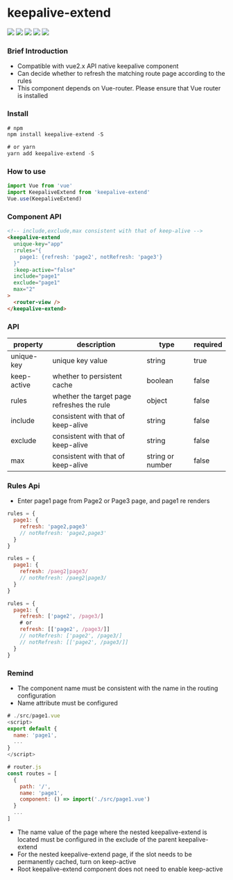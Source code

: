# keepalive-extend

<p>
  <img src="https://img.shields.io/github/workflow/status/frontendway/keepalive-extend/test-coverage/master">
  <img src="https://img.shields.io/codecov/c/github/frontendway/keepalive-extend/master">
  <img src="https://img.shields.io/github/size/frontendway/keepalive-extend/dist/index.umd.min.js">
  <img src="https://img.shields.io/github/license/frontendway/keepalive-extend">
  <img src="https://img.shields.io/npm/v/keepalive-extend">
</p>

### Brief Introduction
- Compatible with vue2.x API native keepalive component
- Can decide whether to refresh the matching route page according to the rules
- This component depends on Vue-router. Please ensure that Vue router is installed

### Install
```js
# npm
npm install keepalive-extend -S

# or yarn
yarn add keepalive-extend -S
```

### How to use
```js
import Vue from 'vue'
import KeepaliveExtend from 'keepalive-extend'
Vue.use(KeepaliveExtend)
```

### Component API
```html
<!-- include,exclude,max consistent with that of keep-alive -->
<keepalive-extend
  unique-key="app"
  :rules="{
    page1: {refresh: 'page2', notRefresh: 'page3'}
  }"
  :keep-active="false"
  include="page1"
  exclude="page1"
  max="2"
>
  <router-view />
</keepalive-extend>
```

### API
|   property  |                description                 |      type        | required |
|     ----    |                    ----                    |      ----        |   ----   |
| unique-key  |             unique key value               |     string       |   true   |
| keep-active |    whether to persistent cache             |     boolean      |   false  |
|    rules    | whether the target page refreshes the rule |     object       |   false  |
|   include   |    consistent with that of keep-alive      |     string       |   false  |
|   exclude   |    consistent with that of keep-alive      |     string       |   false  |
|     max     |    consistent with that of keep-alive      | string or number |   false  |

### Rules Api
- Enter page1 page from Page2 or Page3 page, and page1 re renders
```js
rules = {
  page1: {
    refresh: 'page2,page3'
    // notRefresh: 'page2,page3'
  }
}
```
```js
rules = {
  page1: {
    refresh: /paeg2|page3/
    // notRefresh: /paeg2|page3/
  }
}
```
```js
rules = {
  page1: {
    refresh: ['page2', /page3/]
    # or
    refresh: [['page2', /page3/]]
    // notRefresh: ['page2', /page3/]
    // notRefresh: [['page2', /page3/]]
  }
}
```

### Remind
- The component name must be consistent with the name in the routing configuration
- Name attribute must be configured
```js
# ./src/page1.vue
<script>
export default {
  name: 'page1',
  ...
}
</script>

# router.js
const routes = [
  {
    path: '/',
    name: 'page1',
    component: () => import('./src/page1.vue')
  }
  ...
]
```
- The name value of the page where the nested keepalive-extend is located must be configured in the exclude of the parent keepalive-extend
- For the nested keepalive-extend page, if the slot needs to be permanently cached, turn on keep-active
- Root keepalive-extend component does not need to enable keep-active
